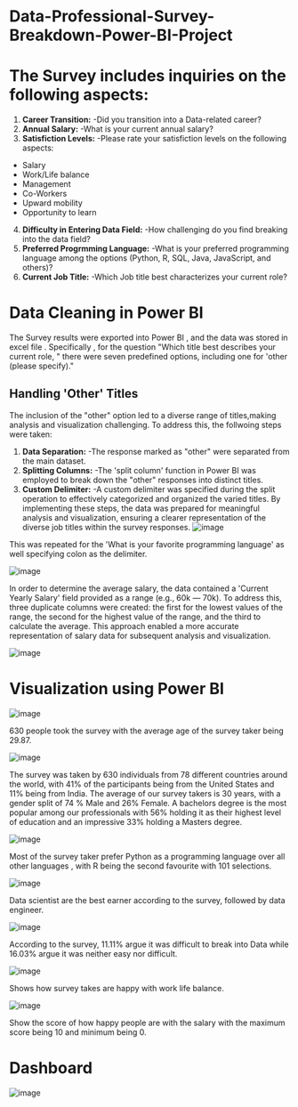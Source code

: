 # Data-Professional-Survey-Breakdown-Power-BI-Project

# The Survey includes inquiries on the following aspects:
1. **Career Transition:**
  -Did you transition into a Data-related career?
2. **Annual Salary:**
 -What is your current annual salary?
3. **Satisfiction Levels:**
 -Please rate your satisfiction levels on the following aspects:
  - Salary
  - Work/Life balance
  - Management
  - Co-Workers
  - Upward mobility
  - Opportunity to learn
4. **Difficulty in Entering Data Field:**
    -How challenging do you find breaking into the data field?
5. **Preferred Progrmming Language:**
    -What is your preferred programming language among the options (Python, R, SQL, Java, JavaScript, and others)?
6. **Current Job Title:**
    -Which Job title best characterizes your current role?

# Data Cleaning in Power BI
The Survey results were exported into Power BI ,  and the data was stored in excel file . Specifically , for the question "Which title best describes your current role, " there were seven predefined options, including one for 'other (please specify)."
## Handling 'Other' Titles
The inclusion of the "other" option led to a diverse range of titles,making analysis and visualization challenging. To address this, the follwoing steps were taken:

1. **Data Separation:**
   -The response marked as "other" were separated from the main dataset.
2. **Splitting Columns:**
 -The 'split column' function in Power BI was employed to break down the "other" responses into distinct titles.
3. **Custom Delimiter:**
   -A custom delimiter was specified during the split operation to effectively categorized and organized the varied titles.
By implementing these steps, the data was prepared for meaningful analysis and visualization, ensuring a clearer representation of the diverse job titles within the survey responses.
![image](https://github.com/nsultana5/Data-Professional-Survey-Breakdown-Power-BI-Project/assets/98044004/9336e322-fd5f-4a01-a62b-1f74909a0ada)


This was repeated for the 'What is your favorite programming language' as well specifying colon as the delimiter.
  
![image](https://github.com/nsultana5/Data-Professional-Survey-Breakdown-Power-BI-Project/assets/98044004/2819aea8-9227-4480-a7bc-d171e180671a)


In order to determine the average salary, the data contained a 'Current Yearly Salary' field provided as a range (e.g., 60k — 70k). To address this, three duplicate columns were created: the first for the lowest values of the range, the second for the highest value of the range, and the third to calculate the average. This approach enabled a more accurate representation of salary data for subsequent analysis and visualization.

![image](https://github.com/nsultana5/Data-Professional-Survey-Breakdown-Power-BI-Project/assets/98044004/aa82ddb3-6087-4854-b696-e037005fff98)

# Visualization using Power BI
![image](https://github.com/nsultana5/Data-Professional-Survey-Breakdown-Power-BI-Project/assets/98044004/92437439-627c-4222-8383-f01ed1d74073)

630 people took the survey with the average age of the survey taker being 29.87.

![image](https://github.com/nsultana5/Data-Professional-Survey-Breakdown-Power-BI-Project/assets/98044004/8229cf15-5994-46fd-a17d-1c962074ac4b)

The survey was taken by 630 individuals from 78 different countries around the world, with 41% of the participants being from the United States and 11% being from India. The average of our survey takers is 30 years, with a gender split of 74 % Male and 26% Female. A bachelors degree is the most popular among our professionals with 56% holding it as their highest level of education and an impressive 33% holding a Masters degree.

![image](https://github.com/nsultana5/Data-Professional-Survey-Breakdown-Power-BI-Project/assets/98044004/52ed869b-c468-496a-b11c-4173f616c6ae)

Most of the  survey taker prefer Python as a programming language over all other languages , with R being the second favourite with 101 selections.

![image](https://github.com/nsultana5/Data-Professional-Survey-Breakdown-Power-BI-Project/assets/98044004/dfe33b7c-fcdc-45c1-bb5a-ed9b47a38383)

Data scientist are the best earner according to the survey, followed by data engineer.

![image](https://github.com/nsultana5/Data-Professional-Survey-Breakdown-Power-BI-Project/assets/98044004/6ec898c2-e888-4de9-bed1-8923bd9f9e17)

According to the survey, 11.11% argue it was difficult to break into Data while 16.03% argue it was neither easy nor difficult.

![image](https://github.com/nsultana5/Data-Professional-Survey-Breakdown-Power-BI-Project/assets/98044004/85ead2a6-e1e9-41d5-917c-541eba8ce226)

Shows how survey takes are happy with work life balance.

![image](https://github.com/nsultana5/Data-Professional-Survey-Breakdown-Power-BI-Project/assets/98044004/955ef8f6-1de4-4fdc-b4fd-112b7a9a1dfc)

Show the score of how happy people are with the salary with the maximum score being 10 and minimum being 0.

# Dashboard

![image](https://github.com/nsultana5/Data-Professional-Survey-Breakdown-Power-BI-Project/assets/98044004/c55acae1-64ef-4ca3-a544-935840f4f141)
















